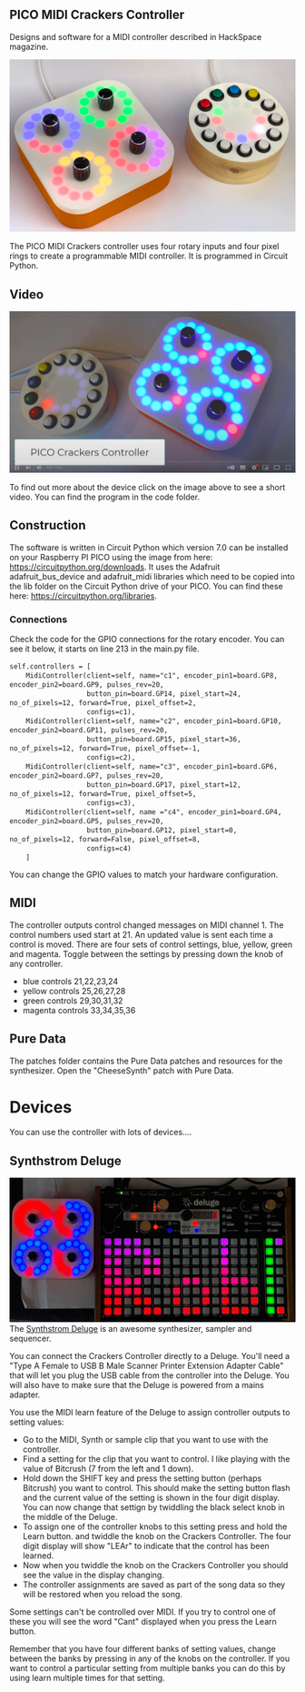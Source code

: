 ## PICO MIDI Crackers Controller
Designs and software for a MIDI controller described in HackSpace magazine. 

![Cheesebox device with a box of cheese](images/cheeseandcrackers.jpg)

The PICO MIDI Crackers controller uses four rotary inputs and four pixel rings to create a programmable MIDI controller. It is programmed in Circuit Python.
## Video
[![YouTube Screenshot](images/video.jpg)](https://youtu.be/vI_cmTigS_Q)

To find out more about the device click on the image above to see a short video.
You can find the program in the code folder. 
## Construction
The software is written in Circuit Python which version 7.0 can be installed on your Raspberry PI PICO using the image from here: https://circuitpython.org/downloads. It uses the Adafruit adafruit_bus_device and adafruit_midi libraries which need to be copied into the lib folder on the Circuit Python drive of your PICO. You can find these here: https://circuitpython.org/libraries. 
### Connections
Check the code for the GPIO connections for the rotary encoder. You can see it below, it starts on line 213 in the main.py file.
```
self.controllers = [
    MidiController(client=self, name="c1", encoder_pin1=board.GP8, encoder_pin2=board.GP9, pulses_rev=20,
                   button_pin=board.GP14, pixel_start=24, no_of_pixels=12, forward=True, pixel_offset=2,
                   configs=c1),
    MidiController(client=self, name="c2", encoder_pin1=board.GP10, encoder_pin2=board.GP11, pulses_rev=20,
                   button_pin=board.GP15, pixel_start=36, no_of_pixels=12, forward=True, pixel_offset=-1,
                   configs=c2),
    MidiController(client=self, name="c3", encoder_pin1=board.GP6, encoder_pin2=board.GP7, pulses_rev=20,
                   button_pin=board.GP17, pixel_start=12, no_of_pixels=12, forward=True, pixel_offset=5,
                   configs=c3),
    MidiController(client=self, name ="c4", encoder_pin1=board.GP4, encoder_pin2=board.GP5, pulses_rev=20,
                   button_pin=board.GP12, pixel_start=0, no_of_pixels=12, forward=False, pixel_offset=8,
                   configs=c4)
    ]
```
You can change the GPIO values to match your hardware configuration.
## MIDI
The controller outputs control changed messages on MIDI channel 1. The control numbers used start at 21. An updated value is sent each time a control is moved. There are four sets of control settings, blue, yellow, green and magenta. Toggle between the settings by pressing down the knob of any controller. 

- blue controls 21,22,23,24
- yellow controls 25,26,27,28
- green controls 29,30,31,32
- magenta controls 33,34,35,36

## Pure Data
The patches folder contains the Pure Data patches and resources for the synthesizer. Open the "CheeseSynth" patch with Pure Data.
# Devices
You can use the controller with lots of devices....
## Synthstrom Deluge
![Crackers controller with Synthstrom Deluge](images/deluge.jpg)
The [Synthstrom Deluge](https://synthstrom.com/product/deluge/) is an awesome synthesizer, sampler and sequencer. 

You can connect the Crackers Controller directly to a Deluge. You'll need a "Type A Female to USB B Male Scanner Printer Extension Adapter Cable" that will let you plug the USB cable from the controller into the Deluge. You will also have to make sure that the Deluge is powered from a mains adapter. 

You use the MIDI learn feature of the Deluge to assign controller outputs to setting values:

* Go to the MIDI, Synth or sample clip that you want to use with the controller.
* Find a setting for the clip that you want to control. I like playing with the value of Bitcrush (7 from the left and 1 down).
* Hold down the SHIFT key and press the setting button (perhaps Bitcrush) you want to control.  This should make the setting button flash and the current value of the setting is shown in the four digit display. You can now change that settign by twiddling the black select knob in the middle of the Deluge.
* To assign one of the controller knobs to this setting press and hold the Learn button. and twiddle the knob on the Crackers Controller. The four digit display will show "LEAr" to indicate that the control has been learned.
* Now when you twiddle the knob on the Crackers Controller you should see the value in the display changing. 
* The controller assignments are saved as part of the song data so they will be restored when you reload the song. 

Some settings can't be controlled over MIDI. If you try to control one of these you will see the word "Cant" displayed when you press the Learn button.

Remember that you have four different banks of setting values, change between the banks by pressing in any of the knobs on the controller. If you want to control a particular setting from multiple banks you can do this by using learn multiple times for that setting. 
